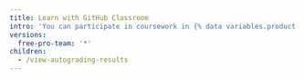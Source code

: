 ```yaml
---
title: Learn with GitHub Classroom
intro: 'You can participate in coursework in {% data variables.product.prodname_classroom %} and see results from your teacher.'
versions:
  free-pro-team: '*'
children:
  - /view-autograding-results
---
```



